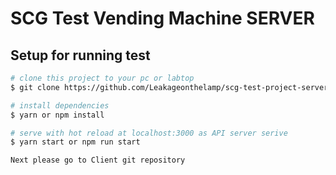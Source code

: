 # SCG Test Vending Machine SERVER

## Setup for running test

```bash
# clone this project to your pc or labtop
$ git clone https://github.com/Leakageonthelamp/scg-test-project-server.git

# install dependencies
$ yarn or npm install

# serve with hot reload at localhost:3000 as API server serive
$ yarn start or npm run start

Next please go to Client git repository
```
